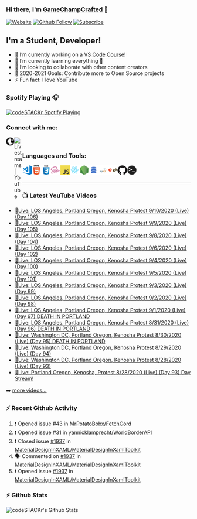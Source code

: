 ### Hi there, I'm [GameChampCrafted][website] 👋

[![Website](https://img.shields.io/website?label=gamechampcrafted.github.io&style=for-the-badge&url=https%3A%2F%2Fgamechampcrafted.github.io)](https://gamechampcrafted.github.io)
[![Github Follow](https://img.shields.io/github/followers/gamechampcrafted?color=1DA1F2&logo=github&label=Follow&style=for-the-badge)](https://github.com/GameChampCrafted)
[![Subscribe](https://img.shields.io/badge/SUBSCRIBE-LIVESTREAMS-red?logo=youtube&style=for-the-badge)](https://www.youtube.com/channel/UCoW5Tj5FPCneUmwfmbAgmRA?sub_confirmation=1)

## I'm a Student, Developer!

- 🔭 I’m currently working on a [VS Code Course][website]!
- 🌱 I’m currently learning everything 🤣
- 👯 I’m looking to collaborate with other content creators
- 🥅 2020-2021 Goals: Contribute more to Open Source projects
- ⚡ Fun fact: I love YouTube

### Spotify Playing 🎧
[<img src="https://now-playing-codestackr.vercel.app/api/spotify-playing" alt="codeSTACKr Spotify Playing" width="350" />](https://open.spotify.com/user/swyqyimdc12jajde4vpwd2x1b)

### Connect with me:

[<img align="left" alt="gamechampcrafted.github.io" width="22px" src="https://raw.githubusercontent.com/iconic/open-iconic/master/svg/globe.svg" />][website]
[<img align="left" alt="Livestreams | YouTube" width="22px" src="https://cdn.jsdelivr.net/npm/simple-icons@v3/icons/youtube.svg" />][youtube]

<br />

### Languages and Tools:

<img align="left" alt="Visual Studio Code" width="26px" src="https://raw.githubusercontent.com/github/explore/80688e429a7d4ef2fca1e82350fe8e3517d3494d/topics/visual-studio-code/visual-studio-code.png" />
<img align="left" alt="HTML5" width="26px" src="https://raw.githubusercontent.com/github/explore/80688e429a7d4ef2fca1e82350fe8e3517d3494d/topics/html/html.png" />
<img align="left" alt="CSS3" width="26px" src="https://raw.githubusercontent.com/github/explore/80688e429a7d4ef2fca1e82350fe8e3517d3494d/topics/css/css.png" />
<img align="left" alt="Sass" width="26px" src="https://raw.githubusercontent.com/github/explore/80688e429a7d4ef2fca1e82350fe8e3517d3494d/topics/sass/sass.png" />
<img align="left" alt="JavaScript" width="26px" src="https://raw.githubusercontent.com/github/explore/80688e429a7d4ef2fca1e82350fe8e3517d3494d/topics/javascript/javascript.png" />
<img align="left" alt="React" width="26px" src="https://raw.githubusercontent.com/github/explore/80688e429a7d4ef2fca1e82350fe8e3517d3494d/topics/react/react.png" />
<img align="left" alt="Node.js" width="26px" src="https://raw.githubusercontent.com/github/explore/80688e429a7d4ef2fca1e82350fe8e3517d3494d/topics/nodejs/nodejs.png" />
<img align="left" alt="SQL" width="26px" src="https://raw.githubusercontent.com/github/explore/80688e429a7d4ef2fca1e82350fe8e3517d3494d/topics/sql/sql.png" />
<img align="left" alt="MySQL" width="26px" src="https://raw.githubusercontent.com/github/explore/80688e429a7d4ef2fca1e82350fe8e3517d3494d/topics/mysql/mysql.png" />
<img align="left" alt="Git" width="26px" src="https://raw.githubusercontent.com/github/explore/80688e429a7d4ef2fca1e82350fe8e3517d3494d/topics/git/git.png" />
<img align="left" alt="GitHub" width="26px" src="https://raw.githubusercontent.com/github/explore/78df643247d429f6cc873026c0622819ad797942/topics/github/github.png" />
<img align="left" alt="Terminal" width="26px" src="https://raw.githubusercontent.com/github/explore/80688e429a7d4ef2fca1e82350fe8e3517d3494d/topics/terminal/terminal.png" />

<br />
<br />

---

### 📺 Latest YouTube Videos

<!-- YOUTUBE:START -->
- [🔴Live: LOS Angeles, Portland Oregon, Kenosha Protest 9/10/2020 (Live) (Day 106)](https://www.youtube.com/watch?v=ImziYgWikEk)
- [🔴Live: LOS Angeles, Portland Oregon, Kenosha Protest 9/9/2020 (Live) (Day 105)](https://www.youtube.com/watch?v=JiViFEh-Alk)
- [🔴Live: LOS Angeles, Portland Oregon, Kenosha Protest 9/8/2020 (Live) (Day 104)](https://www.youtube.com/watch?v=2suuZbmOxAQ)
- [🔴Live: LOS Angeles, Portland Oregon, Kenosha Protest 9/6/2020 (Live) (Day 102)](https://www.youtube.com/watch?v=uTrLmurzHhw)
- [🔴Live: LOS Angeles, Portland Oregon, Kenosha Protest 9/4/2020 (Live) (Day 100)](https://www.youtube.com/watch?v=FIpcQQC6jaU)
- [🔴Live: LOS Angeles, Portland Oregon, Kenosha Protest 9/5/2020 (Live) (Day 101)](https://www.youtube.com/watch?v=M_uwwmak7N4)
- [🔴Live: LOS Angeles, Portland Oregon, Kenosha Protest 9/3/2020 (Live) (Day 99)](https://www.youtube.com/watch?v=Ko_mR9JmvkY)
- [🔴Live: LOS Angeles, Portland Oregon, Kenosha Protest 9/2/2020 (Live) (Day 98)](https://www.youtube.com/watch?v=HmzVYBn_EUk)
- [🔴Live: LOS Angeles, Portland Oregon, Kenosha Protest 9/1/2020 (Live) (Day 97) DEATH IN PORTLAND](https://www.youtube.com/watch?v=8fPCdXsSIDE)
- [🔴Live: LOS Angeles, Portland Oregon, Kenosha Protest 8/31/2020 (Live) (Day 96) DEATH IN PORTLAND](https://www.youtube.com/watch?v=lJaHr2g2R6Y)
- [🔴Live: Washington DC, Portland Oregon, Kenosha Protest 8/30/2020 (Live) (Day 95) DEATH IN PORTLAND](https://www.youtube.com/watch?v=tKnunnPONpE)
- [🔴Live: Washington DC, Portland Oregon, Kenosha Protest 8/29/2020 (Live) (Day 94)](https://www.youtube.com/watch?v=9e7FQqHQ97I)
- [🔴Live: Washington DC, Portland Oregon, Kenosha Protest 8/28/2020 (Live) (Day 93)](https://www.youtube.com/watch?v=CTDtkVcyQDo)
- [🔴Live: Portland Oregon, Kenosha, Protest 8/28/2020 (Live) (Day 93) Day Stream!](https://www.youtube.com/watch?v=pMsFHpoORxw)
<!-- YOUTUBE:END -->

➡️ [more videos...](https://www.youtube.com/channel/UCoW5Tj5FPCneUmwfmbAgmRA)

### ⚡ Recent Github Activity
  
<!--START_SECTION:activity-->
1. ❗️ Opened issue [#43](https://github.com//MrPotatoBobx/FetchCord/issues/43) in [MrPotatoBobx/FetchCord](https://github.com//MrPotatoBobx/FetchCord)
2. ❗️ Opened issue [#31](https://github.com//yannicklamprecht/WorldBorderAPI/issues/31) in [yannicklamprecht/WorldBorderAPI](https://github.com//yannicklamprecht/WorldBorderAPI)
3. ❗️ Closed issue [#1937](https://github.com//MaterialDesignInXAML/MaterialDesignInXamlToolkit/issues/1937) in [MaterialDesignInXAML/MaterialDesignInXamlToolkit](https://github.com//MaterialDesignInXAML/MaterialDesignInXamlToolkit)
4. 🗣 Commented on [#1937](https://github.com//MaterialDesignInXAML/MaterialDesignInXamlToolkit/issues/1937) in [MaterialDesignInXAML/MaterialDesignInXamlToolkit](https://github.com//MaterialDesignInXAML/MaterialDesignInXamlToolkit)
5. ❗️ Opened issue [#1937](https://github.com//MaterialDesignInXAML/MaterialDesignInXamlToolkit/issues/1937) in [MaterialDesignInXAML/MaterialDesignInXamlToolkit](https://github.com//MaterialDesignInXAML/MaterialDesignInXamlToolkit)
<!--END_SECTION:activity-->

### ⚡ Github Stats

<img align="left" alt="codeSTACKr's Github Stats" src="https://github-readme-stats.codestackr.vercel.app/api?username=gamechampcrafted&show_icons=true&hide_border=true" />


[website]: https://GameChampCrafted.github.io
[youtube]: https://www.youtube.com/channel/UCoW5Tj5FPCneUmwfmbAgmRA
